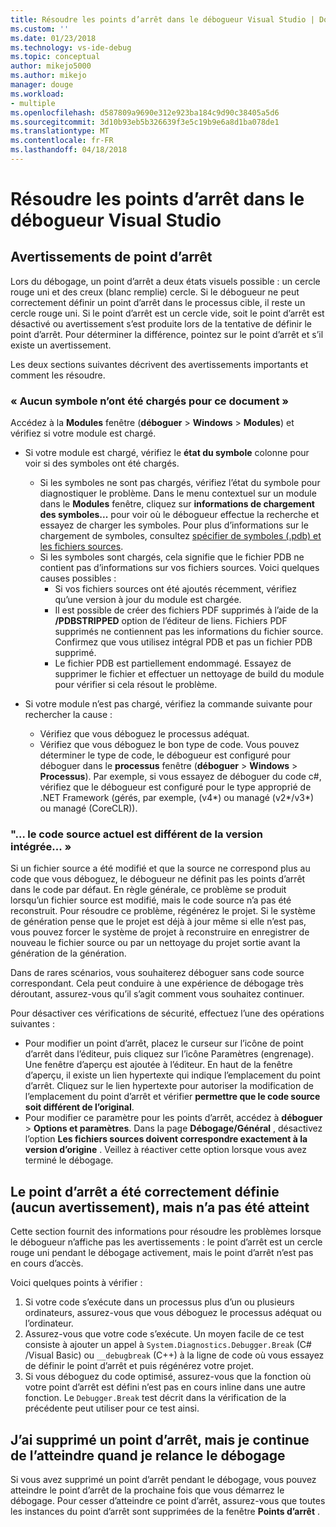 ```yaml
---
title: Résoudre les points d’arrêt dans le débogueur Visual Studio | Documents Microsoft
ms.custom: ''
ms.date: 01/23/2018
ms.technology: vs-ide-debug
ms.topic: conceptual
author: mikejo5000
ms.author: mikejo
manager: douge
ms.workload:
- multiple
ms.openlocfilehash: d587809a9690e312e923ba184c9d90c38405a5d6
ms.sourcegitcommit: 3d10b93eb5b326639f3e5c19b9e6a8d1ba078de1
ms.translationtype: MT
ms.contentlocale: fr-FR
ms.lasthandoff: 04/18/2018
---
```

# <a name="troubleshoot-breakpoints-in-the-visual-studio-debugger"></a>Résoudre les points d’arrêt dans le débogueur Visual Studio

## <a name="breakpoint-warnings"></a>Avertissements de point d’arrêt

Lors du débogage, un point d’arrêt a deux états visuels possible : un cercle rouge uni et des creux (blanc remplie) cercle. Si le débogueur ne peut correctement définir un point d’arrêt dans le processus cible, il reste un cercle rouge uni. Si le point d’arrêt est un cercle vide, soit le point d’arrêt est désactivé ou avertissement s’est produite lors de la tentative de définir le point d’arrêt. Pour déterminer la différence, pointez sur le point d’arrêt et s’il existe un avertissement.

Les deux sections suivantes décrivent des avertissements importants et comment les résoudre. 

### <a name="no-symbols-have-been-loaded-for-this-document"></a>« Aucun symbole n’ont été chargés pour ce document » 

Accédez à la **Modules** fenêtre (**déboguer** > **Windows** > **Modules**) et vérifiez si votre module est chargé.  
* Si votre module est chargé, vérifiez le **état du symbole** colonne pour voir si des symboles ont été chargés. 
  * Si les symboles ne sont pas chargés, vérifiez l’état du symbole pour diagnostiquer le problème. Dans le menu contextuel sur un module dans le **Modules** fenêtre, cliquez sur **informations de chargement des symboles...**  pour voir où le débogueur effectue la recherche et essayez de charger les symboles. Pour plus d’informations sur le chargement de symboles, consultez [spécifier de symboles (.pdb) et les fichiers sources](../debugger/specify-symbol-dot-pdb-and-source-files-in-the-visual-studio-debugger.md).  
  * Si les symboles sont chargés, cela signifie que le fichier PDB ne contient pas d’informations sur vos fichiers sources. Voici quelques causes possibles : 
    * Si vos fichiers sources ont été ajoutés récemment, vérifiez qu’une version à jour du module est chargée.  
    * Il est possible de créer des fichiers PDF supprimés à l’aide de la **/PDBSTRIPPED** option de l’éditeur de liens. Fichiers PDF supprimés ne contiennent pas les informations du fichier source. Confirmez que vous utilisez intégral PDB et pas un fichier PDB supprimé.  
    * Le fichier PDB est partiellement endommagé. Essayez de supprimer le fichier et effectuer un nettoyage de build du module pour vérifier si cela résout le problème. 

* Si votre module n’est pas chargé, vérifiez la commande suivante pour rechercher la cause : 
  * Vérifiez que vous déboguez le processus adéquat. 
  * Vérifiez que vous déboguez le bon type de code. Vous pouvez déterminer le type de code, le débogueur est configuré pour déboguer dans le **processus** fenêtre (**déboguer** > **Windows**  >  **Processus**). Par exemple, si vous essayez de déboguer du code c#, vérifiez que le débogueur est configuré pour le type approprié de .NET Framework (gérés, par exemple, (v4\*) ou managé (v2\*/v3\*) ou managé (CoreCLR)). 

### <a name="-the-current-source-code-is-different-from-the-version-built-into"></a>"… le code source actuel est différent de la version intégrée... » 

Si un fichier source a été modifié et que la source ne correspond plus au code que vous déboguez, le débogueur ne définit pas les points d’arrêt dans le code par défaut. En règle générale, ce problème se produit lorsqu’un fichier source est modifié, mais le code source n’a pas été reconstruit. Pour résoudre ce problème, régénérez le projet. Si le système de génération pense que le projet est déjà à jour même si elle n’est pas, vous pouvez forcer le système de projet à reconstruire en enregistrer de nouveau le fichier source ou par un nettoyage du projet sortie avant la génération de la génération. 

Dans de rares scénarios, vous souhaiterez déboguer sans code source correspondant. Cela peut conduire à une expérience de débogage très déroutant, assurez-vous qu’il s’agit comment vous souhaitez continuer.  

Pour désactiver ces vérifications de sécurité, effectuez l’une des opérations suivantes : 
* Pour modifier un point d’arrêt, placez le curseur sur l’icône de point d’arrêt dans l’éditeur, puis cliquez sur l’icône Paramètres (engrenage). Une fenêtre d’aperçu est ajoutée à l’éditeur. En haut de la fenêtre d’aperçu, il existe un lien hypertexte qui indique l’emplacement du point d’arrêt. Cliquez sur le lien hypertexte pour autoriser la modification de l’emplacement du point d’arrêt et vérifier **permettre que le code source soit différent de l’original**.
* Pour modifier ce paramètre pour les points d’arrêt, accédez à **déboguer** > **Options et paramètres**. Dans la page **Débogage/Général** , désactivez l’option **Les fichiers sources doivent correspondre exactement à la version d’origine** . Veillez à réactiver cette option lorsque vous avez terminé le débogage. 

## <a name="the-breakpoint-was-successfully-set-no-warning-but-didnt-hit"></a>Le point d’arrêt a été correctement définie (aucun avertissement), mais n’a pas été atteint 

Cette section fournit des informations pour résoudre les problèmes lorsque le débogueur n’affiche pas les avertissements : le point d’arrêt est un cercle rouge uni pendant le débogage activement, mais le point d’arrêt n’est pas en cours d’accès. 

Voici quelques points à vérifier : 
1. Si votre code s’exécute dans un processus plus d’un ou plusieurs ordinateurs, assurez-vous que vous déboguez le processus adéquat ou l’ordinateur.  
2. Assurez-vous que votre code s’exécute. Un moyen facile de ce test consiste à ajouter un appel à `System.Diagnostics.Debugger.Break` (C# /Visual Basic) ou `__debugbreak` (C++) à la ligne de code où vous essayez de définir le point d’arrêt et puis régénérez votre projet. 
3. Si vous déboguez du code optimisé, assurez-vous que la fonction où votre point d’arrêt est défini n’est pas en cours inline dans une autre fonction. Le `Debugger.Break` test décrit dans la vérification de la précédente peut utiliser pour ce test ainsi. 

## <a name="i-deleted-a-breakpoint-but-i-continue-to-hit-it-when-i-start-debugging-again"></a>J’ai supprimé un point d’arrêt, mais je continue de l’atteindre quand je relance le débogage 

Si vous avez supprimé un point d’arrêt pendant le débogage, vous pouvez atteindre le point d’arrêt de la prochaine fois que vous démarrez le débogage. Pour cesser d’atteindre ce point d’arrêt, assurez-vous que toutes les instances du point d’arrêt sont supprimées de la fenêtre **Points d’arrêt** .  
